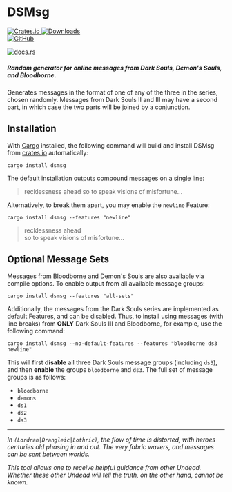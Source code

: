 # DSMsg

[
![Crates.io](https://img.shields.io/crates/v/dsmsg?logo=rust&style=for-the-badge&label=crate)
![Downloads](https://img.shields.io/crates/d/dsmsg?style=flat-square)
](https://crates.io/crates/dsmsg)  
[
![GitHub](https://img.shields.io/github/repo-size/yaulendil/dsmsg?logo=github&style=for-the-badge&label=repo)
](https://github.com/yaulendil/dsmsg)

[
![docs.rs](https://docs.rs/dsmsg/badge.svg?style=for-the-badge)
](https://docs.rs/dsmsg)

##### Random generator for online messages from Dark Souls, Demon's Souls, and Bloodborne.

Generates messages in the format of one of any of the three in the series, chosen randomly. Messages from Dark Souls II and III may have a second part, in which case the two parts will be joined by a conjunction.

## Installation

With [Cargo](https://github.com/rust-lang/cargo) installed, the following command will build and install DSMsg from [crates.io](https://crates.io) automatically:

```
cargo install dsmsg
```

The default installation outputs compound messages on a single line:

> recklessness ahead so to speak visions of misfortune...

Alternatively, to break them apart, you may enable the `newline` Feature:

```
cargo install dsmsg --features "newline"
```

> recklessness ahead  
> so to speak visions of misfortune...

## Optional Message Sets

Messages from Bloodborne and Demon's Souls are also available via compile options. To enable output from all available message groups:

```
cargo install dsmsg --features "all-sets"
```

Additionally, the messages from the Dark Souls series are implemented as default Features, and can be disabled. Thus, to install using messages (with line breaks) from **ONLY** Dark Souls III and Bloodborne, for example, use the following command:

```
cargo install dsmsg --no-default-features --features "bloodborne ds3 newline"
```

This will first **disable** all three Dark Souls message groups (including `ds3`), and then **enable** the groups `bloodborne` and `ds3`. The full set of message groups is as follows:
- `bloodborne`
- `demons`
- `ds1`
- `ds2`
- `ds3`


---

*In `(Lordran|Drangleic|Lothric)`, the flow of time is distorted, with heroes centuries old phasing in and out. The very fabric wavers, and messages can be sent between worlds.*

*This tool allows one to receive helpful guidance from other Undead. Whether these other Undead will tell the truth, on the other hand, cannot be known.*
